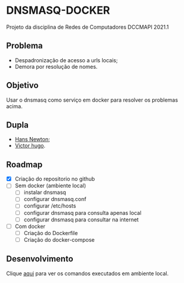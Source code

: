 # DNSMASQ-DOCKER
Projeto da disciplina de Redes de Computadores DCCMAPI 2021.1

## Problema
- Despadronização de acesso a urls locais;
- Demora por resolução de nomes.

## Objetivo
Usar o dnsmasq como serviço em docker para resolver os problemas acima.

## Dupla
- [Hans Newton](https://github.com/hansnewton);
- [Victor hugo](https://github.com/victorhugobs).

## Roadmap
- [x] Criação do repositorio no github
- [ ] Sem docker (ambiente local)
    - [ ] instalar dnsmasq
    - [ ] configurar dnsmasq.conf
    - [ ] configurar /etc/hosts
    - [ ] configurar dnsmasq para consulta apenas local
    - [ ] configurar dnsmasq para consultar na internet
- [ ] Com docker
    - [ ] Criação do Dockerfile
    - [ ] Criação do docker-compose

## Desenvolvimento
Clique [aqui](https://github.com/hansnewton/dnsmasq-docker/blob/main/comandos.md) para ver os comandos executados em ambiente local.